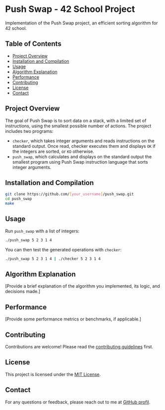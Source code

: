 # Push Swap - 42 School Project

Implementation of the Push Swap project, an efficient sorting algorithm for 42 school.

## Table of Contents

- [Project Overview](#project-overview)
- [Installation and Compilation](#installation-and-compilation)
- [Usage](#usage)
- [Algorithm Explanation](#algorithm-explanation)
- [Performance](#performance)
- [Contributing](#contributing)
- [License](#license)
- [Contact](#contact)

## Project Overview

The goal of Push Swap is to sort data on a stack, with a limited set of instructions, using the smallest possible number of actions. The project includes two programs:
- `checker`, which takes integer arguments and reads instructions on the standard output. Once read, checker executes them and displays `OK` if the integers are sorted, or `KO` otherwise.
- `push_swap`, which calculates and displays on the standard output the smallest program using Push Swap instruction language that sorts integer arguments.

## Installation and Compilation

```bash
git clone https://github.com/[your_username]/push_swap.git
cd push_swap
make
```

## Usage

Run `push_swap` with a list of integers:

```bash
./push_swap 5 2 3 1 4
```

You can then test the generated operations with `checker`:

```bash
./push_swap 5 2 3 1 4 | ./checker 5 2 3 1 4
```

## Algorithm Explanation

[Provide a brief explanation of the algorithm you implemented, its logic, and decisions made.]

## Performance

[Provide some performance metrics or benchmarks, if applicable.]

## Contributing

Contributions are welcome! Please read the [contributing guidelines](CONTRIBUTING.md) first.

## License

This project is licensed under the [MIT License](LICENSE).

## Contact

For any questions or feedback, please reach out to me at [GitHub profil](https://github.com/Ticafblanc).

